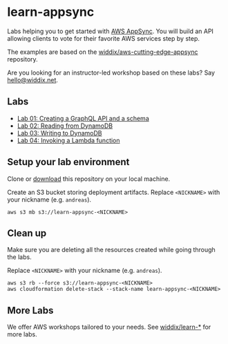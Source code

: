 # learn-appsync

Labs helping you to get started with [AWS AppSync](https://aws.amazon.com/appsync/). You will build an API allowing clients to vote for their favorite AWS services step by step.

The examples are based on the [widdix/aws-cutting-edge-appsync](https://github.com/widdix/aws-cutting-edge-appsync) repository.

Are you looking for an instructor-led workshop based on these labs? Say [hello@widdix.net](mailto:hello@widdix.net).

## Labs

* [Lab 01: Creating a GraphQL API and a schema](lab01-schema/)
* [Lab 02: Reading from DynamoDB](lab02-dynamodb-read/)
* [Lab 03: Writing to DynamoDB](lab03-dynamodb-write/)
* [Lab 04: Invoking a Lambda function](lab04-lambda/)

## Setup your lab environment

Clone or [download](https://github.com/widdix/learn-appsync/archive/master.zip) this repository on your local machine.

Create an S3 bucket storing deployment artifacts. Replace `<NICKNAME>` with your nickname (e.g. `andreas`).

```
aws s3 mb s3://learn-appsync-<NICKNAME>
```

## Clean up

Make sure you are deleting all the resources created while going through the labs.

Replace `<NICKNAME>` with your nickname (e.g. `andreas`).

```
aws s3 rb --force s3://learn-appsync-<NICKNAME>
aws cloudformation delete-stack --stack-name learn-appsync-<NICKNAME>
```

## More Labs

We offer AWS workshops tailored to your needs. See [widdix/learn-*](https://github.com/widdix?q=learn-) for more labs.
